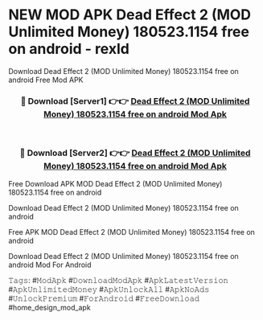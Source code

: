# NEW MOD APK Dead Effect 2 (MOD Unlimited Money) 180523.1154 free on android - rexld
Download Dead Effect 2 (MOD Unlimited Money) 180523.1154 free on android Free Mod APK

<div align="center">
<h3>🔴 Download [Server1] 👉👉 <a href="https://apk-comot.site?title=Dead_Effect_2_(MOD_Unlimited_Money)_180523.1154_free_on_android">Dead Effect 2 (MOD Unlimited Money) 180523.1154 free on android Mod Apk</a></h3><br>

<h3>🔴 Download [Server2] 👉👉 <a href="https://apk-comot.site?title=Dead_Effect_2_(MOD_Unlimited_Money)_180523.1154_free_on_android">Dead Effect 2 (MOD Unlimited Money) 180523.1154 free on android Mod Apk</a></h3>
</div>


Free Download APK MOD Dead Effect 2 (MOD Unlimited Money) 180523.1154 free on android

Download Dead Effect 2 (MOD Unlimited Money) 180523.1154 free on android 

Free APK MOD Dead Effect 2 (MOD Unlimited Money) 180523.1154 free on android 

Download Dead Effect 2 (MOD Unlimited Money) 180523.1154 free on android Mod For Android

𝚃𝚊𝚐𝚜: #𝙼𝚘𝚍𝙰𝚙𝚔 #𝙳𝚘𝚠𝚗𝚕𝚘𝚊𝚍𝙼𝚘𝚍𝙰𝚙𝚔 #𝙰𝚙𝚔𝙻𝚊𝚝𝚎𝚜𝚝𝚅𝚎𝚛𝚜𝚒𝚘𝚗 #𝙰𝚙𝚔𝚄𝚗𝚕𝚒𝚖𝚒𝚝𝚎𝚍𝙼𝚘𝚗𝚎𝚢 #𝙰𝚙𝚔𝚄𝚗𝚕𝚘𝚌𝚔𝙰𝚕𝚕 #𝙰𝚙𝚔𝙽𝚘𝙰𝚍𝚜 #𝚄𝚗𝚕𝚘𝚌𝚔𝙿𝚛𝚎𝚖𝚒𝚞𝚖 #𝙵𝚘𝚛𝙰𝚗𝚍𝚛𝚘𝚒𝚍 #𝙵𝚛𝚎𝚎𝙳𝚘𝚠𝚗𝚕𝚘𝚊𝚍 #home_design_mod_apk